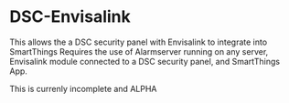 # DSC-Envisalink

This allows the a DSC security panel with Envisalink to integrate into SmartThings Requires the use of Alarmserver running on any server, Envisalink module connected to a DSC security panel, and SmartThings App.

This is currenly incomplete and ALPHA
